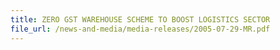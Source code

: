 ```yaml
---
title: ZERO GST WAREHOUSE SCHEME TO BOOST LOGISTICS SECTOR 
file_url: /news-and-media/media-releases/2005-07-29-MR.pdf
---
```

